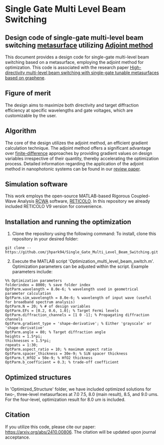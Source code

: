 # Single Gate Multi Level Beam Switching

## Design code of single-gate multi-level beam switching [metasurface](https://en.wikipedia.org/wiki/Electromagnetic_metasurface) utilizing [Adjoint method](https://en.wikipedia.org/wiki/Adjoint_state_method)


This document provides a design code for single-gate multi-level beam switching based on a metasurface, employing the adjoint method for optimization. This code is associated with the research paper [High-directivity multi-level beam switching with single-gate tunable metasurfaces based on graphene](https://arxiv.org/abs/2410.00806).


## Figure of merit
<!-- ![plot](./images/env.png) -->
The design aims to maximize both directivity and target diffraction efficiency at specific wavelengths and gate voltages, which are customizable by the user.


## Algorithm
The core of the design utilizes the adjoint method, an efficient gradient calculation technique. The adjoint method offers a significant advantage over [finite-difference](https://en.wikipedia.org/wiki/Finite_difference) approaches by providing gradient values on design variables irrespective of their quantity, thereby accelerating the optimization process. Detailed information regarding the application of the adjoint method in nanophotonic systems can be found in our [review paper](https://www.degruyter.com/document/doi/10.1515/nanoph-2021-0713/html?lang=en&srsltid=AfmBOoopnvQKaBim4U1x62GNLuUmxDV_sV_W0sMarN0pgrkE5Q17UaBR).


## Simulation software
This work employs the open-source MATLAB-based Rigorous Coupled-Wave Analysis [RCWA](https://en.wikipedia.org/wiki/Rigorous_coupled-wave_analysis) software, [RETICOLO](https://zenodo.org/record/3610175#.YBkECS2UGX0). In this repository we already included RETICOLO V9 version for convenience.


## Installation and running the optimization
1. Clone the repository using the following command:
To install, clone this repository in your desired folder:
```
git clone --https://github.com/jhpark94/Single_Gate_Multi_Level_Beam_Switching.git
```

2. Execute the MATLAB script 'Optimization_multi_level_beam_switch.m'. Optimization parameters can be adjusted within the script. Example parameters include:
```
%% Optimization parameters
folderindex = 8000; % save folder index
OptParm.wavelength = 8.0e-6; % wavelength used in geometrical parameter calculation
OptParm.sim_wavelength = 8.0e-6; % wavelength of input wave (useful for broadband spectrum analysis)
OptParm.N = 20; % # of design variables
OptParm.EFs = [0.2, 0.6, 1.0]; % Target Fermi levels
OptParm.diffraction_channels = [1 0 -1]; % Propagating diffraction channels
OptParm.gradient_type = 'shape-derivative'; % Either 'grayscale' or 'shape-derivative'
OptParm.angle = 80; % Target diffraction angle
heights = 1.5*pi; 
thicknesses = 1.5*pi;
repeats = 1:30;
OptParm.aspect_ratio = 10; % maximum aspect ratio
OptParm.spacer_thickness = 30e-9; % SiN spacer thickness
OptParm.t_HfO2 = 50e-9; % HfO2 thickness
OptParm.b_coefficient = 0.3; % trade-off coefficient
```

## Optimized structures
In 'Optimized_Structure' folder, we have included optimized solutions for two-, three-level metasurfaces at 7.0 7.5, 8.0 (main result), 8.5, and 9.0 ums. For the four-level, optimization result for 8.0 um is included.

## Citation
If you utilize this code, please cite our paper: https://arxiv.org/abs/2410.00806. The citation will be updated upon journal acceptance.